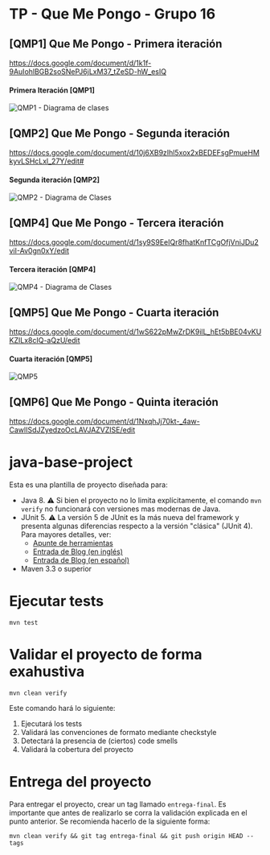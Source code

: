 # TP - Que Me Pongo - Grupo 16

## [QMP1] Que Me Pongo - Primera iteración

https://docs.google.com/document/d/1k1f-9AuIohlBGB2soSNePJ6jLxM37_tZeSD-hW_esIQ

#### Primera Iteración [QMP1]

![QMP1 - Diagrama de clases](https://user-images.githubusercontent.com/62452207/116478174-105a3a80-a854-11eb-9a38-71b039b855b7.png)


## [QMP2] Que Me Pongo - Segunda iteración

https://docs.google.com/document/d/10j6XB9zIhl5xox2xBEDEFsgPmueHMkyvLSHcLxl_27Y/edit#

#### Segunda iteración [QMP2]

![QMP2 - Diagrama de Clases](https://user-images.githubusercontent.com/62452207/116488390-a39d6b00-a868-11eb-8034-edf2c56a682e.png)



## [QMP4] Que Me Pongo - Tercera iteración

https://docs.google.com/document/d/1sy9S9EeIQr8fhatKnfTCgOfjVniJDu2viI-Av0gn0xY/edit

#### Tercera iteración [QMP4]

![QMP4 - Diagrama de Clases](https://user-images.githubusercontent.com/62452207/119730402-0d9b3700-be4c-11eb-94a4-d0e3af7139b2.png)



## [QMP5] Que Me Pongo - Cuarta iteración

https://docs.google.com/document/d/1wS622pMwZrDK9ilL_hEt5bBE04vKUKZILx8cIQ-aQzU/edit

#### Cuarta iteración [QMP5]

![QMP5](https://user-images.githubusercontent.com/62452207/119746401-ca01f680-be66-11eb-9be7-81574d7e8c6e.png)


## [QMP6] Que Me Pongo - Quinta iteración
https://docs.google.com/document/d/1NxqhJj70kt-_4aw-CawlISdJZyedzoOcLAVJAZVZISE/edit

# java-base-project

Esta es una plantilla de proyecto diseñada para: 

* Java 8. :warning: Si bien el proyecto no lo limita explícitamente, el comando `mvn verify` no funcionará con versiones mas modernas de Java. 
* JUnit 5. :warning: La versión 5 de JUnit es la más nueva del framework y presenta algunas diferencias respecto a la versión "clásica" (JUnit 4). Para mayores detalles, ver: 
  *  [Apunte de herramientas](https://docs.google.com/document/d/1VYBey56M0UU6C0689hAClAvF9ILE6E7nKIuOqrRJnWQ/edit#heading=h.dnwhvummp994)
  *  [Entrada de Blog (en inglés)](https://www.baeldung.com/junit-5-migration) 
  *  [Entrada de Blog (en español)](https://www.paradigmadigital.com/dev/nos-espera-junit-5/)
* Maven 3.3 o superior

# Ejecutar tests

```
mvn test
```

# Validar el proyecto de forma exahustiva

```
mvn clean verify
```

Este comando hará lo siguiente:

 1. Ejecutará los tests
 2. Validará las convenciones de formato mediante checkstyle
 3. Detectará la presencia de (ciertos) code smells
 4. Validará la cobertura del proyecto

# Entrega del proyecto

Para entregar el proyecto, crear un tag llamado `entrega-final`. Es importante que antes de realizarlo se corra la validación
explicada en el punto anterior. Se recomienda hacerlo de la siguiente forma:

```
mvn clean verify && git tag entrega-final && git push origin HEAD --tags
```
